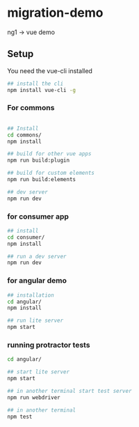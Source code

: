 # migration-demo
ng1 -> vue demo

## Setup

You need the vue-cli installed

```bash
## install the cli
npm install vue-cli -g
```

### For commons

```bash

## Install
cd commons/
npm install

## build for other vue apps
npm run build:plugin

## build for custom elements
npm run build:elements

## dev server
npm run dev
```

### for consumer app

```bash
## install
cd consumer/
npm install

## run a dev server
npm run dev
```

### for angular demo

```bash
## installation
cd angular/
npm install

## run lite server
npm start
```
### running protractor tests

```bash
cd angular/

## start lite server
npm start

## in another terminal start test server
npm run webdriver

## in another terminal
npm test

```

